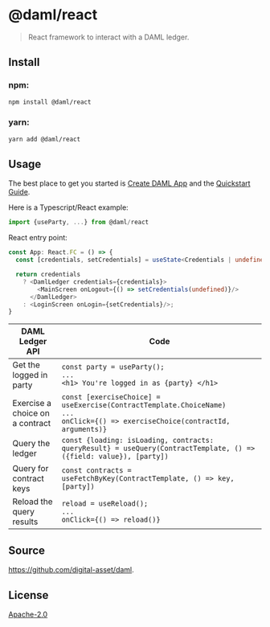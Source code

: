 # @daml/react

> React framework to interact with a DAML ledger.

## Install

### npm:

```sh
npm install @daml/react
```

### yarn:

```sh
yarn add @daml/react
```

## Usage

The best place to get you started is [Create DAML App](https://github.com/digital-asset/create-daml-app)
and the [Quickstart Guide](https://docs.daml.com/getting-started/quickstart.html).

Here is a Typescript/React example:

```typescript
import {useParty, ...} from @daml/react
```

React entry point:

```typescript
const App: React.FC = () => {
  const [credentials, setCredentials] = useState<Credentials | undefined>();

  return credentials
    ? <DamlLedger credentials={credentials}>
        <MainScreen onLogout={() => setCredentials(undefined)}/>
      </DamlLedger>
    : <LoginScreen onLogin={setCredentials}/>;
}
```
DAML Ledger API | Code
----------------|-----
Get the logged in party | `const party = useParty();` <br> `...` <br> `<h1> You're logged in as {party} </h1>`
Exercise a choice on a contract | `const [exerciseChoice] = useExercise(ContractTemplate.ChoiceName)` <br> `...` <br> `onClick={() => exerciseChoice(contractId, arguments)}`
Query the ledger | `const {loading: isLoading, contracts: queryResult} = useQuery(ContractTemplate, () => ({field: value}), [party]) ` 
Query for contract keys | `const contracts = useFetchByKey(ContractTemplate, () => key, [party])` 
Reload the query results | `reload = useReload();` <br> `...` <br> `onClick={() => reload()}`

## Source
https://github.com/digital-asset/daml.

## License
[Apache-2.0](License)
